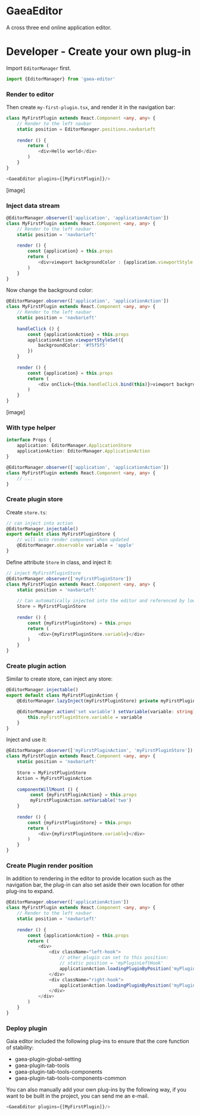 # GaeaEditor

A cross three end online application editor.

# Developer - Create your own plug-in

Import `EditorManager` first.

```typescript
import {EditorManager} from 'gaea-editor'
```

### Render to editor

Then create `my-first-plugin.tsx`, and render it in the navigation bar:

```typescript
class MyFirstPlugin extends React.Component <any, any> {
    // Render to the left navbar
    static position = EditorManager.positions.navbarLeft
    
    render () {
        return (
            <div>Hello world</div>
        )
    }
}
```

```typescript
<GaeaEditor plugins={[MyFirstPlugin]}/>
```

[image]

### Inject data stream

```typescript
@EditorManager.observer(['application', 'applicationAction'])
class MyFirstPlugin extends React.Component <any, any> {
    // Render to the left navbar
    static position = 'navbarLeft'
    
    render () {
        const {application} = this.props
        return (
            <div>viewport backgroundColor : {application.viewportStyle.backgroundColor}</div>
        )
    }
}
```

Now change the background color:

```typescript
@EditorManager.observer(['application', 'applicationAction'])
class MyFirstPlugin extends React.Component <any, any> {
    // Render to the left navbar
    static position = 'navbarLeft'
    
    handleClick () {
        const {applicationAction} = this.props
        applicationAction.viewportStyleSet({
            backgroundColor: '#f5f5f5'
        })
    }
    
    render () {
        const {application} = this.props
        return (
            <div onClick={this.handleClick.bind(this)}>viewport backgroundColor : {application.viewportStyle.backgroundColor}</div>
        )
    }
}
```

[image]

### With type helper

```typescript
interface Props {
    application: EditorManager.ApplicationStore
    applicationAction: EditorManager.ApplicationAction
}

@EditorManager.observer(['application', 'applicationAction'])
class MyFirstPlugin extends React.Component <any, any> {
    // ...
}
```

### Create plugin store

Create `store.ts`:

```typescript
// can inject into action
@EditorManager.injectable()
export default class MyFirstPluginStore {
    // will auto render component when updated
    @EditorManager.observable variable = 'apple'
}
```

Define attribute `Store` in class, and inject it:

```typescript
// inject MyFirstPluginStore
@EditorManager.observer(['myFirstPluginStore'])
class MyFirstPlugin extends React.Component <any, any> {
    static position = 'navbarLeft'
    
    // Can automatically injected into the editor and referenced by lower case first letter.
    Store = MyFirstPluginStore
    
    render () {
        const {myFirstPluginStore} = this.props
        return (
            <div>{myFirstPluginStore.variable}</div>
        )
    }
}
```

### Create plugin action

Similar to create store, can inject any store:

```typescript
@EditorManager.injectable()
export default class MyFirstPluginAction {
    @EditorManager.lazyInject(myFirstPluginStore) private myFirstPluginStore: myFirstPluginStore

    @EditorManager.action('set variable') setVariable(variable: string) {
        this.myFirstPluginStore.variable = variable
    }
}
```

Inject and use it:

```typescript
@EditorManager.observer(['myFirstPluginAction', 'myFirstPluginStore'])
class MyFirstPlugin extends React.Component <any, any> {
    static position = 'navbarLeft'
    
    Store = MyFirstPluginStore
    Action = MyFirstPluginAction
    
    componentWillMount () {
         const {myFirstPluginAction} = this.props
         myFirstPluginAction.setVariable('two')
    }
    
    render () {
        const {myFirstPluginStore} = this.props
        return (
            <div>{myFirstPluginStore.variable}</div>
        )
    }
}
```

### Create Plugin render position

In addition to rendering in the editor to provide location such as the navigation bar, the plug-in can also set aside their own location for other plug-ins to expand.

```typescript
@EditorManager.observer(['applicationAction'])
class MyFirstPlugin extends React.Component <any, any> {
    // Render to the left navbar
    static position = 'navbarLeft'
    
    render () {
        const {applicationAction} = this.props
        return (
            <div>
                <div className="left-hook">
                    // other plugin can set to this position:
                    // static position = 'myPluginLeftHook'
                    applicationAction.loadingPluginByPosition('myPluginLeftHook')
                </div>
                <div className="right-hook">
                    applicationAction.loadingPluginByPosition('myPluginRightHook')
                </div>
            </div>
        )
    }
}
```

### Deploy plugin

Gaia editor included the following plug-ins to ensure that the core function of stability: 

- gaea-plugin-global-setting
- gaea-plugin-tab-tools
- gaea-plugin-tab-tools-components
- gaea-plugin-tab-tools-components-common

You can also manually add your own plug-ins by the following way, if you want to be built in the project, you can send me an e-mail.

```typescript
<GaeaEditor plugins={[MyFirstPlugin]}/>
```
